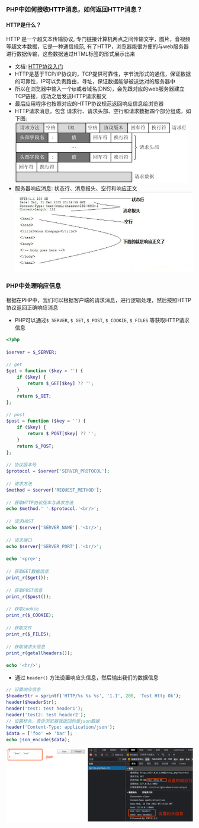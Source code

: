 ### PHP中如何接收HTTP消息，如何返回HTTP消息？

#### HTTP是什么？

HTTP 是一个超文本传输协议, 专门链接计算机两点之间传输文字，图片，音视频等超文本数据，它是一种通信规范,
有了HTTP，浏览器能很方便的与web服务器进行数据传输，这些数据通过HTML标签的形式展示出来

- 文档: [HTTP协议入门](http://www.ruanyifeng.com/blog/2016/08/http.html)
- HTTP是基于TCP/IP协议的，TCP提供可靠性，字节流形式的通信，保证数据的可靠性，IP可以负责路由，寻址，保证数据能够被送达对的服务器中
- 所以在浏览器中输入一个ip或者域名(DNS)，会先跟对应的web服务器建立TCP链接，成功之后发送HTTP请求报文
- 最后应用程序也按照对应的HTTP协议规范返回响应信息给浏览器
- HTTP请求消息，包含 请求行、请求头部、空行和请求数据四个部分组成，如下图:
![img_1.png](img_1.png)
- 服务器响应消息: 状态行、消息报头、空行和响应正文
![img_2.png](img_2.png)


### PHP中处理响应信息

根据在PHP中，我们可以根据客户端的请求消息，进行逻辑处理，然后按照HTTP协议返回正确响应消息


- PHP可以通过`$_SERVER`, `$_GET`, `$_POST`, `$_COOKIE`, `$_FILES` 等获取HTTP请求信息
```php
<?php

$server = $_SERVER;

// get
$get = function ($key = '') {
    if ($key) {
        return $_GET[$key] ?? '';
    }
    return $_GET;
};

// post
$post = function ($key = '') {
    if ($key) {
        return $_POST[$key] ?? '';
    }
    return $_POST;
};

// 协议版本号
$protocol = $server['SERVER_PROTOCOL'];

// 请求方法
$method = $server['REQUEST_METHOD'];

// 获取HTTP协议版本与请求方法
echo $method.' '.$protocol.'<br/>';

// 请求HOST
echo $server['SERVER_NAME'].'<br/>';

// 请求端口
echo $server['SERVER_PORT'].'<br/>';

echo '<pre>';

// 获取GET数据信息
print_r($get());

// 获取POST信息
print_r($post());

// 获取cookie
print_r($_COOKIE);

// 获取文件
print_r($_FILES);

// 获取请求头信息
print_r(getallheaders());

echo '<hr/>';
```

- 通过 `header()` 方法设置响应头信息，然后输出我们的数据信息

```php
// 设置响应信息
$headerStr = sprintf('HTTP/%s %s %s', '1.1', 200, 'Test Http Ok');
header($headerStr);
header('test: test header1');
header('test2: test header2');
// 设置标头，告诉浏览器我返回的是json数据
header('Content-Type: application/json');
$data = ['foo' => 'bar'];
echo json_encode($data);
```

![img_3.png](img_3.png)